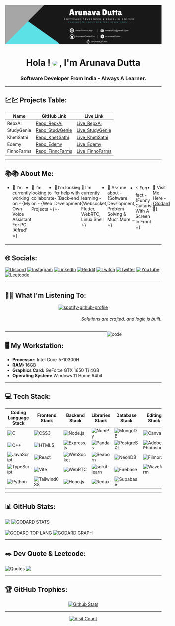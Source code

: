 <img src="./meard.vercel.app.png" alt="GithubBannerGodArd">
<h1 align="center" text="red" >Hola ! <img src="https://i.giphy.com/media/v1.Y2lkPTc5MGI3NjExc2F2ZXcycGZ3bTNnajhxbzZ1MXFsNnk1cDllemo3bjI1bXc3MG9vOSZlcD12MV9pbnRlcm5hbF9naWZfYnlfaWQmY3Q9Zw/jsqEpvJ5Qb6Ml6zM0k/giphy.gif" width="30" style="border-radius: 50%;" > , I'm Arunava Dutta</h1>
<h3 align="center">Software Developer From India - Always A Learner.</h3>

---

## 💹💹 Projects Table:

| Name              | GitHub Link                                                     | Live Link                                                 |
|-------------------|-----------------------------------------------------------------|-----------------------------------------------------------|
| RepxAI            | [Repo_RepxAi](https://github.com/Rep-X-AI/repx-ai)              | [Live_RepxAi](https://repxai.vercel.app/)                 |
| StudyGenie        | [Repo_StudyGenie](https://github.com/CodeFusers/frontend)       | [Live_StudyGenie](https://studygenie-cf.vercel.app/)      |
| KhetiSathi        | [Repo_KhetiSathi](https://github.com/SIH-CodeFusers/AIgro)      | [Live_KhetiSathi](https://khetisathi-4286.pages.dev/)     |
| Edemy             | [Repo_Edemy](https://github.com/eDemy-SIH/Deployed-Website)     | [Live_Edemy](https://edvance-32175.vercel.app/index.html) |
| FinnoFarms        | [Repo_FinnoFarms](https://github.com/Finno-Farms/FinnoFarms)    | [Live_FinnoFarms](https://finnofarms.in/)                 |

---

## 📚📚 About Me:

  <ul style="display:flex;">
    <li>🔭 I’m currently working on - {My Own Voice Assistant For PC 'Alfred' ⭐}</li>
    <li>👯 I’m looking to collaborate on - {Web Projects ⭐}</li>
    <li>🤝 I’m looking for help with - {Back-end Development ⭐}</li>
    <li>🌱 I’m currently learning - {Websocket, Flutter, WebRTC, Linux Shell ⭐}</li>
    <li>💬 Ask me about - {Software Development, Problem Solving & Much More ... ⭐}</li>
    <li>⚡ Fun fact - {Funny Guitarist With A Screen In Front ⭐}</p>
    <li>🫠 Visit Me Here - <a href="https://meard.vercel.app/" target="_blank">{Godard 🫠}</a></li> 
</ul>

---

## 🌐 Socials:
[![Discord](https://img.shields.io/badge/Discord-%237289DA.svg?logo=discord&logoColor=white)](https://discord.gg/https://discord.gg/39uaVFMgEH) [![Instagram](https://img.shields.io/badge/Instagram-E4405F?logo=instagram&logoColor=white&style=flat-square)](https://www.instagram.com/goduttaem/) [![LinkedIn](https://img.shields.io/badge/LinkedIn-%230077B5.svg?logo=linkedin&logoColor=white)](https://www.linkedin.com/in/godutta/) [![Reddit](https://img.shields.io/badge/Reddit-%23FF4500.svg?logo=Reddit&logoColor=white)](https://reddit.com/user/God_Ard) [![Twitch](https://img.shields.io/badge/Twitch-%239146FF.svg?logo=Twitch&logoColor=white)](https://twitch.tv/Realgodard04) [![Twitter](https://img.shields.io/badge/Twitter-%231DA1F2.svg?logo=Twitter&logoColor=white)](https://twitter.com/@GoDutta) [![YouTube](https://img.shields.io/badge/YouTube-%23FF0000.svg?logo=YouTube&logoColor=white)](https://youtube.com/@godardEM) [![Leetcode](https://img.shields.io/badge/Leetcode-FCC624.svg?logo=Leetcode&logoColor=white)](https://leetcode.com/Arunava_Dutta/)

---

## 🎷🎶 What I'm Listening To:

<div align=center>
  
[![spotify-github-profile](https://spotify-github-profile.kittinanx.com/api/view?uid=31o4vbk6nga4rdunsmpz5gsazppa&cover_image=true&theme=novatorem&show_offline=true&background_color=121212&interchange=true&barcover=true)](https://github.com/kittinan/spotify-github-profile)

</div>

<h6 align="right" margin="50">Solutions are crafted, and logic is built.</h6>

<image align="right" padd  src="https://i.giphy.com/media/v1.Y2lkPTc5MGI3NjExZDNkY2Q4MDlrNWgybnJyYjExNnB4NjJvNnUyZGd5ZW96OGFrdTFtayZlcD12MV9pbnRlcm5hbF9naWZfYnlfaWQmY3Q9Zw/qgQUggAC3Pfv687qPC/giphy.gif"  width="35%" alt="code">
  
---

## 🖥️ My Workstation:
- **Processor:** Intel Core i5-10300H
- **RAM:** 16GB
- **Graphics Card:** GeForce GTX 1650 Ti 4GB
- **Operating System:** Windows 11 Home 64bit
  
---

## 💻 Tech Stack:
| Coding Language Stack | Frontend Stack | Backend Stack | Libraries Stack | Database Stack | Editing Stack | Deployment Stack |
|-----------------------|----------------|---------------|-----------------|----------------|---------------|-------------------|
| ![C](https://img.shields.io/badge/c-%2300599C.svg?style=for-the-badge&logo=c&logoColor=white) | ![CSS3](https://img.shields.io/badge/css3-%231572B6.svg?style=for-the-badge&logo=css3&logoColor=white) | ![Node.js](https://img.shields.io/badge/node.js-43853D?style=for-the-badge&logo=node.js&logoColor=white) | ![NumPy](https://img.shields.io/badge/numpy-%23013243.svg?style=for-the-badge&logo=numpy&logoColor=white) | ![MongoDB](https://img.shields.io/badge/MongoDB-%234ea94b.svg?style=for-the-badge&logo=mongodb&logoColor=white) | ![Canva](https://img.shields.io/badge/Canva-%2300C4CC.svg?style=for-the-badge&logo=Canva&logoColor=white) | ![Netlify](https://img.shields.io/badge/netlify-%23000000.svg?style=for-the-badge&logo=netlify&logoColor=#00C7B7) |
| ![C++](https://img.shields.io/badge/c++-%2300599C.svg?style=for-the-badge&logo=c%2B%2B&logoColor=white) | ![HTML5](https://img.shields.io/badge/html5-%23E34F26.svg?style=for-the-badge&logo=html5&logoColor=white) | ![Express.js](https://img.shields.io/badge/express.js-%23404d59.svg?style=for-the-badge) | ![Pandas](https://img.shields.io/badge/pandas-%23150458.svg?style=for-the-badge&logo=pandas&logoColor=white) | ![PostgreSQL](https://img.shields.io/badge/PostgreSQL-%23336791.svg?style=for-the-badge&logo=postgresql&logoColor=white) | ![Adobe Photoshop](https://img.shields.io/badge/adobephotoshop-%2331A8FF.svg?style=for-the-badge&logo=adobephotoshop&logoColor=white) | ![Vercel](https://img.shields.io/badge/vercel-%23000000.svg?style=for-the-badge&logo=vercel&logoColor=white) |
| ![JavaScript](https://img.shields.io/badge/javascript-%23323330.svg?style=for-the-badge&logo=javascript&logoColor=%23F7DF1E) | ![React](https://img.shields.io/badge/react-%2320232a.svg?style=for-the-badge&logo=react&logoColor=%2361DAFB) | ![WebSocket](https://img.shields.io/badge/websocket-%230080FF.svg?style=for-the-badge&logo=websocket) | ![Seaborn](https://img.shields.io/badge/seaborn-%23007ACC.svg?style=for-the-badge&logo=seaborn&logoColor=white) | ![NeonDB](https://img.shields.io/badge/Neon-%2302a3e6.svg?style=for-the-badge&logo=neon&logoColor=white) | ![Filmora](https://img.shields.io/badge/Filmora-%23007bff.svg?style=for-the-badge) | ![Render](https://img.shields.io/badge/Render-%236f42c1.svg?style=for-the-badge) |
| ![TypeScript](https://img.shields.io/badge/typescript-%23007ACC.svg?style=for-the-badge&logo=typescript&logoColor=white) | ![Vite](https://img.shields.io/badge/Vite-%236f42c1.svg?style=for-the-badge) | ![WebRTC](https://img.shields.io/badge/WebRTC-%23007bff.svg?style=for-the-badge) | ![scikit-learn](https://img.shields.io/badge/scikit_learn-%23F7931E.svg?style=for-the-badge&logo=scikit-learn&logoColor=white) | ![Firebase](https://img.shields.io/badge/firebase-ffca28?style=for-the-badge&logo=firebase&logoColor=red) | ![Waveform](https://img.shields.io/badge/Waveform-%236c757d.svg?style=for-the-badge) | ![Cloudflare](https://img.shields.io/badge/Cloudflare-%23F38020.svg?style=for-the-badge) |
| ![Python](https://img.shields.io/badge/python-3670A0?style=for-the-badge&logo=python&logoColor=ffdd54) | ![TailwindCSS](https://img.shields.io/badge/tailwindcss-%2338B2AC.svg?style=for-the-badge&logo=tailwind-css&logoColor=white) | ![Hono.js](https://img.shields.io/badge/hono.js-%23F38020.svg?style=for-the-badge&logo=javascript&logoColor=%23F7DF1E) | ![Redux](https://img.shields.io/badge/Redux-%23593d88.svg?style=for-the-badge) | ![Supabase](https://img.shields.io/badge/Supabase-4CAF50?style=for-the-badge&logo=convex&logoColor=white) | | |

---

## 📊 GitHub Stats:
<div>
  <img align="center" src="https://github-readme-streak-stats-eight.vercel.app/?user=ArunavaCoderEm&theme=react" width="51%" />
  <img align="center" src="https://github-readme-stats.vercel.app/api?username=ArunavaCoderEm&layout=compact&show_icons=true&theme=react" alt="GODARD STATS" width="48%" />
</div>
<br />
<div>
  <img align="center" src="https://github-readme-stats.vercel.app/api/top-langs?username=arunavacoderem&locale=en&hide_title=false&layout=compact&card_width=400&langs_count=10&theme=nord&hide_border=false&hide_progress=true" alt="GODARD TOP LANG" width="39%" />
  <img align="center" src="https://github-readme-activity-graph.vercel.app/graph?username=ArunavaCoderEm&theme=merko" alt="GODARD GRAPH" width="60%" />
</div>

---

## ✒️ Dev Quote & Leetcode:
<div>
  <img align="center" src="https://quotes-github-readme.vercel.app/api?type=horizontal&theme=nord" alt="Quotes" height="100%" width="48%" />
  <img align="center" src="https://leetcard.jacoblin.cool/Arunava_Dutta?theme=nord&font=raleway&radius=10" width="51%"/>
</div>

---
  
## 🏆 GitHub Trophies:
<div align="middle">
  <a href="https://github-profile-trophy.vercel.app">
    <img src="https://github-profile-trophy.vercel.app/?username=ArunavaCoderEm&theme=nord&no-frame=false&no-bg=false&margin-w=4" alt="Github Stats">
  </a>
</div>

---

<div align="middle">
  <a href="https://visitcount.itsvg.in">
    <img src="https://komarev.com/ghpvc/?username=ArunavaCoderEm&color=blueviolet&style=for-the-badge&label=God+Views&abbreviated=true" alt="Visit Count">
  </a>
</div>
